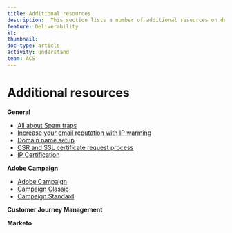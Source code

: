 ```yaml
---
title: Additional resources
description:  This section lists a number of additional resources on deliverability, including general resources and specific resources per product.
feature: Deliverability
kt: 
thumbnail: 
doc-type: article
activity: understand
team: ACS
---
```


# Additional resources

**General**

* [All about Spam traps](../../help/additional-resources/all-about-spam-traps.md)
* [Increase your email reputation with IP warming](../../help/additional-resources/increase-reputation-with-ip-warming.md)
* [Domain name setup](../../help/additional-resources/domain-name-setup.md)
* [CSR and SSL certificate request process](../../help/additional-resources/csr-ssl-certificate-request.md)
* [IP Certification](../../help/additional-resources/ip-certification.md)

**Adobe Campaign**

* [Adobe Campaign](../../help/additional-resources/campaign.md)
* [Campaign Classic](../../help/additional-resources/campaign-classic.md)
* [Campaign Standard](../../help/additional-resources/campaign-standard.md)

**Customer Journey Management**

**Marketo**